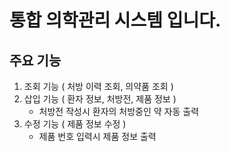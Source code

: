 # 통합 의학관리 시스템 입니다.

## 주요 기능
  1. 조회 기능 ( 처방 이력 조회, 의약품 조회 )
  2. 삽입 기능 ( 환자 정보, 처방전, 제품 정보 )
       - 처방전 작성시 환자의 처방중인 약 자동 출력
  3. 수정 기능 ( 제품 정보 수정 )
       - 제품 번호 입력시 제품 정보 출력
